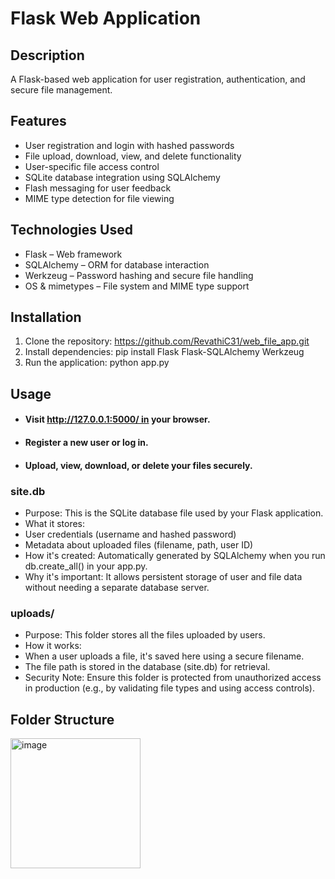 # Flask Web Application
## Description
A Flask-based web application for user registration, authentication, and secure file management.
## Features
* User registration and login with hashed passwords
* File upload, download, view, and delete functionality
* User-specific file access control
* SQLite database integration using SQLAlchemy
* Flash messaging for user feedback
* MIME type detection for file viewing
## Technologies Used
* Flask – Web framework
* SQLAlchemy – ORM for database interaction
* Werkzeug – Password hashing and secure file handling
* OS & mimetypes – File system and MIME type support
## Installation
1. Clone the repository: https://github.com/RevathiC31/web_file_app.git
2. Install dependencies: pip install Flask Flask-SQLAlchemy Werkzeug
3. Run the application: python app.py
## Usage
* #### Visit http://127.0.0.1:5000/ in your browser.
* #### Register a new user or log in.
* #### Upload, view, download, or delete your files securely.
### site.db
* Purpose: This is the SQLite database file used by your Flask application.
* What it stores:
* User credentials (username and hashed password)
* Metadata about uploaded files (filename, path, user ID)
* How it's created: Automatically generated by SQLAlchemy when you run db.create_all() in your app.py.
* Why it's important: It allows persistent storage of user and file data without needing a separate database server.
### uploads/
* Purpose: This folder stores all the files uploaded by users.
* How it works:
* When a user uploads a file, it's saved here using a secure filename.
* The file path is stored in the database (site.db) for retrieval.
* Security Note: Ensure this folder is protected from unauthorized access in production (e.g., by validating file types and using access controls).
## Folder Structure
<img width="208" alt="image" src="https://github.com/user-attachments/assets/955c900e-1822-432e-b968-64e250834333" />


